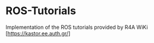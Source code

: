 # ROS-Tutorials
Implementation of the ROS tutorials provided by R4A WiKi [https://kastor.ee.auth.gr/]

